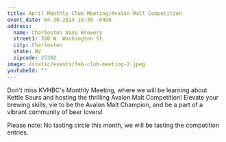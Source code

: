 ```yaml
---
title: April Monthly Club Meeting/Avalon Malt Competition
event_date: 04-30-2024 18:30 -0400
address:
  name: Charleston Nano Brewery
  street1: 320 W. Washington St.
  city: Charleston
  state: WV
  zipcode: 25302
image: /static/events/feb-club-meeting-2.jpeg
youtubeId: ""
---
```

D﻿on't miss KVHBC's Monthly Meeting, where we will be learning about Kettle Sours and hosting the thrilling Avalon Malt Competition! Elevate your brewing skills, vie to be the Avalon Malt Champion, and be a part of a vibrant community of beer lovers!

P﻿lease note: No tasting circle this month, we will be tasting the competition entries.